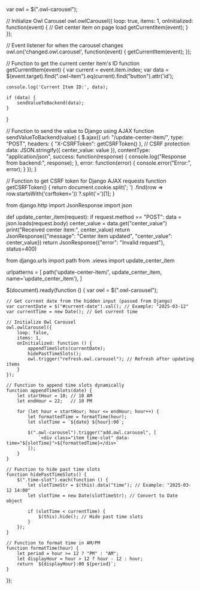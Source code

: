 var owl = $(".owl-carousel");

// Initialize Owl Carousel
owl.owlCarousel({
    loop: true,
    items: 1,
    onInitialized: function(event) { // Get center item on page load
        getCurrentItem(event);
    }
});

// Event listener for when the carousel changes
owl.on('changed.owl.carousel', function(event) {
    getCurrentItem(event);
});

// Function to get the current center item's ID
function getCurrentItem(event) {
    var current = event.item.index;
    var data = $(event.target).find(".owl-item").eq(current).find("button").attr('id');

    console.log('Current Item ID:', data);

    if (data) {
        sendValueToBackend(data);
    }
}

// Function to send the value to Django using AJAX
function sendValueToBackend(value) {
    $.ajax({
        url: "/update-center-item/",
        type: "POST",
        headers: { "X-CSRFToken": getCSRFToken() }, // CSRF protection
        data: JSON.stringify({ center_value: value }),
        contentType: "application/json",
        success: function(response) {
            console.log("Response from backend:", response);
        },
        error: function(error) {
            console.error("Error:", error);
        }
    });
}

// Function to get CSRF token for Django AJAX requests
function getCSRFToken() {
    return document.cookie.split('; ')
        .find(row => row.startsWith('csrftoken='))
        ?.split('=')[1];
}



from django.http import JsonResponse
import json

def update_center_item(request):
    if request.method == "POST":
        data = json.loads(request.body)
        center_value = data.get("center_value")
        print("Received center item:", center_value)
        return JsonResponse({"message": "Center item updated", "center_value": center_value})
    return JsonResponse({"error": "Invalid request"}, status=400)


from django.urls import path
from .views import update_center_item

urlpatterns = [
    path('update-center-item/', update_center_item, name='update_center_item'),
]


$(document).ready(function () {
    var owl = $(".owl-carousel");

    // Get current date from the hidden input (passed from Django)
    var currentDate = $("#current-date").val(); // Example: "2025-03-12"
    var currentTime = new Date(); // Get current time

    // Initialize Owl Carousel
    owl.owlCarousel({
        loop: false,
        items: 1,
        onInitialized: function () {
            appendTimeSlots(currentDate);
            hidePastTimeSlots();
            owl.trigger("refresh.owl.carousel"); // Refresh after updating items
        }
    });

    // Function to append time slots dynamically
    function appendTimeSlots(date) {
        let startHour = 10; // 10 AM
        let endHour = 22;   // 10 PM

        for (let hour = startHour; hour <= endHour; hour++) {
            let formattedTime = formatTime(hour);
            let slotTime = `${date} ${hour}:00`;

            $(".owl-carousel").trigger("add.owl.carousel", [
                `<div class="item time-slot" data-time="${slotTime}">${formattedTime}</div>`
            ]);
        }
    }

    // Function to hide past time slots
    function hidePastTimeSlots() {
        $(".time-slot").each(function () {
            let slotTimeStr = $(this).data("time"); // Example: "2025-03-12 14:00"
            let slotTime = new Date(slotTimeStr); // Convert to Date object

            if (slotTime < currentTime) {
                $(this).hide(); // Hide past time slots
            }
        });
    }

    // Function to format time in AM/PM
    function formatTime(hour) {
        let period = hour >= 12 ? "PM" : "AM";
        let displayHour = hour > 12 ? hour - 12 : hour;
        return `${displayHour}:00 ${period}`;
    }
});